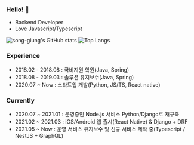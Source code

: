 ### Hello! 👋

- Backend Developer
- Love Javascript/Typescript

![song-giung's GitHub stats](https://github-readme-stats.vercel.app/api?username=song-giung&count_private=true&show_icons=true&include_all_commits=true)
![Top Langs](https://github-readme-stats.vercel.app/api/top-langs/?username=song-giung&hide=html,css&layout=compact)

### Experience

- 2018.02 - 2018.08 : 국비지원 학원(Java, Spring)
- 2018.08 - 2019.03 : 솔루션 유지보수(Java, Spring)
- 2020.07 ~ Now : 스타트업 개발(Python, JS/TS, React native)

### Currently

- 2020.07 ~ 2021.01 : 운영중인 Node.js 서비스 Python/Django로 재구축
- 2021.02 ~ 2021.03 : iOS/Android 앱 출시(React Native) & Django + DRF
- 2021.05 ~ Now : 운영 서비스 유지보수 및 신규 서비스 제작 중(Typescript / NestJS + GraphQL)
